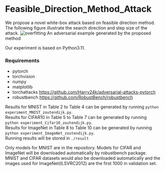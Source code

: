 # Feasible_Direction_Method_Attack
We propose a novel white-box attack based on feasible direction method. The following figure illustrate the search direction and step size of the attack.
![overfitting](https://github.com/locuslab/fast_adversarial/blob/master/overfitting_error_curve.png)
An adversarial example generated by the proposed method

Our experiment is based on Python3.11. 
### Requirements
- pytorch
- torchvision
- numpy
- matplotlib
- torchattacks https://github.com/Harry24k/adversarial-attacks-pytorch
- robustbench https://github.com/RobustBench/robustbench


Results for MNIST in Table 2 to Table 4 can be generated by running  ```python experiment_MNIST_zoutendijk.py```.<br>
Results for CIFAR10 in Table 5 to Table 7 can be generated by running  ```python experiment_Cifar10_zoutendijk.py```.<br>
Results for ImageNet in Table 8 to Table 10 can be generated by running  ```python experiment_ImageNet_zoutendijk.py```.<br>
Running results will be stored in ```./result```

Only models for MNIST are in the repository. Models for CIFAR and ImageNet will be downloaded automatically by robustbench package. MNIST and CIFAR datasets would also be downloaded automatically and the images used for ImageNet(ILSVRC2012) are the first 1000 in validation set. <br>


